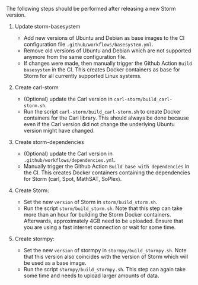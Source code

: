 The following steps should be performed after releasing a new Storm version.

1. Update storm-basesystem
   * Add new versions of Ubuntu and Debian as base images to the CI configuration file `.github/workflows/basesystem.yml`.
   * Remove old versions of Ubuntu and Debian which are not supported anymore from the same configuration file.
   * If changes were made, then manually trigger the Github Action `Build basesystem` in the CI. This creates Docker containers as base for Storm for all currently supported Linux systems.

2. Create carl-storm
   * (Optional) update the Carl version in `carl-storm/build_carl-storm.sh`.
   * Run the script `carl-storm/build_carl-storm.sh` to create Docker containers for the Carl library. This should always be done because even if the Carl version did not change the underlying Ubuntu version might have changed.

3. Create storm-dependencies
   * (Optional) update the Carl version in `.github/workflows/dependencies.yml`.
   * Manually trigger the Github Action `Build base with dependencies` in the CI. This creates Docker containers containing the dependencies for Storm (carl, Spot, MathSAT, SoPlex).

4. Create Storm:
   * Set the new `version` of Storm in `storm/build_storm.sh`.
   * Run the script `storm/build_storm.sh`.
     Note that this step can take more than an hour for building the Storm Docker containers.
     Afterwards, approximately 4GB need to be uploaded. Ensure that you are using a fast internet connection or wait for some time.

5. Create stormpy:
   * Set the new `version` of stormpy in `stormpy/build_stormpy.sh`.
     Note that this version also coincides with the version of Storm which will be used as a base image.
   * Run the script `stormpy/build_stormpy.sh`.
     This step can again take some time and needs to upload larger amounts of data.
